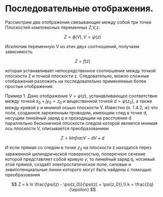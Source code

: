 # Последовательные отображения.

Рассмотрим два отображения связывающие между собой три точки Плоскостей комплексных переменных Z,V,z:

$$
    Z = \phi(V), V = \psi(z)
$$

Исключив переменную V из этих двух соотношений, получаем зависимость

$$
    Z = f(z)
$$

которая устанавливает непосредственное соотношение между точкой плоскости Z и точкой плоскости z. Следовательно, можно сложные отображения разложить на последовательно применяемые более простые отображения.

Пример 1. Дано отображение $V = \psi(z)$, устанавливающее соответствие между точкой $x_0 + jy_0 = z_0$ и вещественной точкой $d = \psi(z_0)$, а также между кривой $\gamma$ и мнимой осьью плоскости V. Известно (n. 1.4.2, ж) что поле, созданное заряженным проводом, имеющим след в точке d, несущим линейный заряд q и проходящим на расстоянии d параллельно бесконечной плоскости следом которой является мнимая ось плоскости V, описывается преобразованием

$$
    Z = k ln frac{V-d}{V+d}
$$

И если прямая со следом в точке $z_0$ на плоскости z находится перез заряженной цилиндрической поверхностью, поперечное сечение которой представляет собой кривую $\gamma$, то линейный заряд q, носимый этой прямой, создаёт электростатическое поле, силовые и эквипотенциальные линии которого могут быть найдены с помощью преобразования

$$
    Z = k ln \frac{\psi(z) - \psi(z_0)}{\psi(z) + \psi(z_0)},\\
    k = \frac{2q}{\epsilon}
$$
